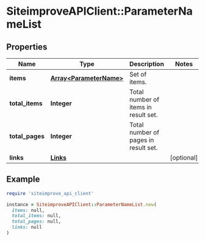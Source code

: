 # SiteimproveAPIClient::ParameterNameList

## Properties

| Name | Type | Description | Notes |
| ---- | ---- | ----------- | ----- |
| **items** | [**Array&lt;ParameterName&gt;**](ParameterName.md) | Set of items. |  |
| **total_items** | **Integer** | Total number of items in result set. |  |
| **total_pages** | **Integer** | Total number of pages in result set. |  |
| **links** | [**Links**](Links.md) |  | [optional] |

## Example

```ruby
require 'siteimprove_api_client'

instance = SiteimproveAPIClient::ParameterNameList.new(
  items: null,
  total_items: null,
  total_pages: null,
  links: null
)
```

